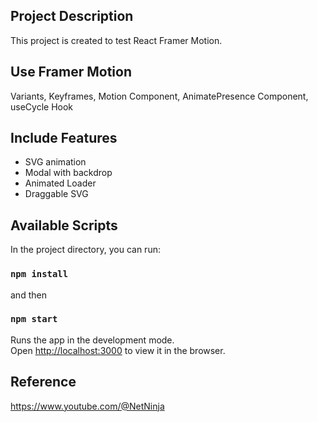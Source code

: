 ## Project Description

This project is created to test React Framer Motion. 

## Use Framer Motion
Variants, Keyframes, Motion Component, AnimatePresence Component, useCycle Hook

## Include Features
* SVG animation
* Modal with backdrop
* Animated Loader
* Draggable SVG

## Available Scripts

In the project directory, you can run:
### `npm install`
and then
### `npm start`

Runs the app in the development mode.<br />
Open [http://localhost:3000](http://localhost:3000) to view it in the browser.

## Reference
https://www.youtube.com/@NetNinja
